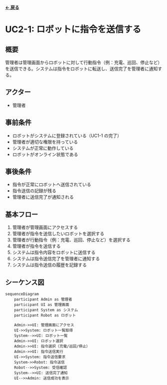 **[← 戻る](index.md)**

# UC2-1: ロボットに指令を送信する

## 概要

管理者は管理画面からロボットに対して行動指令（例：充電、巡回、停止など）を送信できる。システムは指令をロボットに転送し、送信完了を管理者に通知する。

## アクター

- 管理者

## 事前条件

- ロボットがシステムに登録されている（UC1-1 の完了）
- 管理者が適切な権限を持っている
- システムが正常に動作している
- ロボットがオンライン状態である

## 事後条件

- 指令が正常にロボットへ送信されている
- 指令送信の記録が残る
- 管理者に送信完了が通知される

## 基本フロー

1. 管理者が管理画面にアクセスする
2. 管理者が指令を送信したいロボットを選択する
3. 管理者が行動指令（例：充電、巡回、停止など）を選択する
4. 管理者が指令を送信する
5. システムは指令内容をロボットに送信する
6. システムは指令送信完了を管理者に通知する
7. システムは指令送信の履歴を記録する

## シーケンス図

```mermaid
sequenceDiagram
    participant Admin as 管理者
    participant UI as 管理画面
    participant System as システム
    participant Robot as ロボット

    Admin->>UI: 管理画面にアクセス
    UI->>System: ロボット一覧取得
    System-->>UI: ロボット一覧
    Admin->>UI: ロボット選択
    Admin->>UI: 指令選択（充電/巡回/停止）
    Admin->>UI: 指令送信実行
    UI->>System: 指令送信要求
    System->>Robot: 指令送信
    Robot-->>System: 受信確認
    System-->>UI: 送信完了通知
    UI-->>Admin: 送信成功を表示
```



